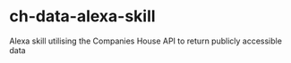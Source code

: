 # ch-data-alexa-skill
Alexa skill utilising the Companies House API to return publicly accessible data
